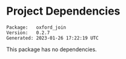 # Project Dependencies
    Package:   oxford_join
    Version:   0.2.7
    Generated: 2023-01-26 17:22:19 UTC

This package has no dependencies.
